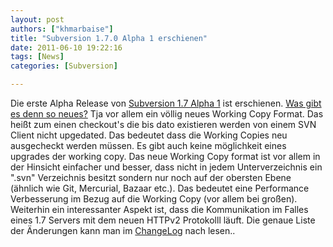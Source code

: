 ```yaml
---
layout: post
authors: ["khmarbaise"]
title: "Subversion 1.7.0 Alpha 1 erschienen"
date: 2011-06-10 19:22:16
tags: [News]
categories: [Subversion]

---
```

Die erste Alpha Release von <a href="http://old.nabble.com/Apache-Subversion-1.7.0-alpha1-Released-ts31818310.html">Subversion 1.7 Alpha 1</a> ist erschienen. <a href="http://subversion.apache.org/docs/release-notes/1.7.html">Was gibt es denn so neues?</a> Tja vor allem ein völlig neues Working Copy Format. Das heißt zum einen checkout's die bis dato existieren werden von einem SVN Client nicht upgedated. Das bedeutet dass die Working Copies neu ausgecheckt werden müssen. Es gibt auch keine möglichkeit eines upgrades der working copy. Das neue Working Copy format ist vor allem in der Hinsicht einfacher und besser, dass nicht in jedem Unterverzeichnis ein ".svn" Verzeichnis besitzt sondern nur noch auf der obersten Ebene (ähnlich wie Git, Mercurial, Bazaar etc.). Das bedeutet eine Performance Verbesserung im Bezug auf die Working Copy (vor allem bei großen). Weiterhin ein interessanter Aspekt ist, dass die Kommunikation im Falles eines 1.7 Servers mit dem neuen HTTPv2 Protokolll läuft. Die genaue Liste der Änderungen kann man im <a href="http://svn.apache.org/repos/asf/subversion/trunk/CHANGES">ChangeLog</a> nach lesen..
